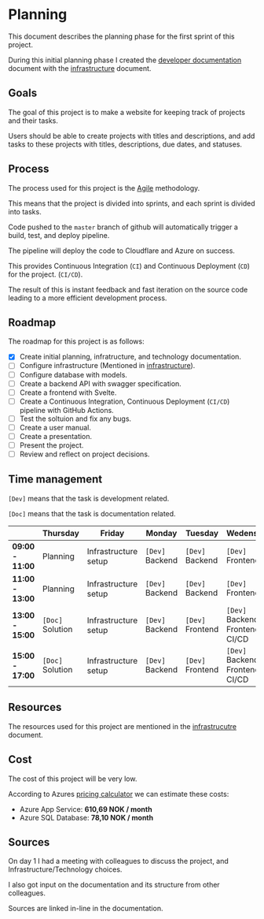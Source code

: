 # Planning

This document describes the planning phase for the first sprint of this project.

During this initial planning phase I created the [developer documentation](documentation_developer.md) document with the [infrastructure](infrastructure.md) document.

## Goals

The goal of this project is to make a website for keeping track of projects and their tasks.

Users should be able to create projects with titles and descriptions, and add tasks to these projects with titles, descriptions, due dates, and statuses.

## Process

The process used for this project is the [Agile](https://en.wikipedia.org/wiki/Agile_software_development) methodology.

This means that the project is divided into sprints, and each sprint is divided into tasks.

Code pushed to the `master` branch of github will automatically trigger a build, test, and deploy pipeline.

The pipeline will deploy the code to Cloudflare and Azure on success.

This provides Continuous Integration (`CI`) and Continuous Deployment (`CD`) for the project. (`CI/CD`).

The result of this is instant feedback and fast iteration on the source code leading to a more efficient development process.

## Roadmap

The roadmap for this project is as follows:

- [x] Create initial planning, infratructure, and technology documentation.
- [ ] Configure infrastructure (Mentioned in [infrastructure](infrastructure.md)).
- [ ] Configure database with models.
- [ ] Create a backend API with swagger specification.
- [ ] Create a frontend with Svelte.
- [ ] Create a Continuous Integration, Continuous Deployment (`CI/CD`) pipeline with GitHub Actions.
- [ ] Test the soltuion and fix any bugs.
- [ ] Create a user manual.
- [ ] Create a presentation.
- [ ] Present the project.
- [ ] Review and reflect on project decisions.

## Time management

`[Dev]` means that the task is development related.

`[Doc]` means that the task is documentation related.

|                   | Thursday         | Friday               | Monday          | Tuesday          | Wedensday                        | Thursday         | Friday                |
| :---------------- | ---------------- | -------------------- | --------------- | ---------------- | -------------------------------- | ---------------- | --------------------- |
| **09:00 - 11:00** | Planning         | Infrastructure setup | `[Dev]` Backend | `[Dev]` Backend  | `[Dev]` Frontend                 | `[Doc]` Solution | Presentation & review |
| **11:00 - 13:00** | Planning         | Infrastructure setup | `[Dev]` Backend | `[Dev]` Backend  | `[Dev]` Frontend                 | `[Doc]` Solution | Presentation & review |
| **13:00 - 15:00** | `[Doc]` Solution | Infrastructure setup | `[Dev]` Backend | `[Dev]` Frontend | `[Dev]` Backend, Frontend, CI/CD | `[Doc]` Solution | Presentation & review |
| **15:00 - 17:00** | `[Doc]` Solution | Infrastructure setup | `[Dev]` Backend | `[Dev]` Frontend | `[Dev]` Backend, Frontend, CI/CD | `[Doc]` Solution | Presentation & review |

## Resources

The resources used for this project are mentioned in the [infrastrucutre](infrastructure.md) document.

## Cost

The cost of this project will be very low.

According to Azures [pricing calculator](https://azure.microsoft.com/nb-no/pricing/calculator/) we can estimate these costs:

- Azure App Service: **610,69 NOK / month**
- Azure SQL Database: **78,10 NOK / month**

## Sources

On day 1 I had a meeting with colleagues to discuss the project, and Infrastructure/Technology choices.

I also got input on the documentation and its structure from other colleagues.

Sources are linked in-line in the documentation.
